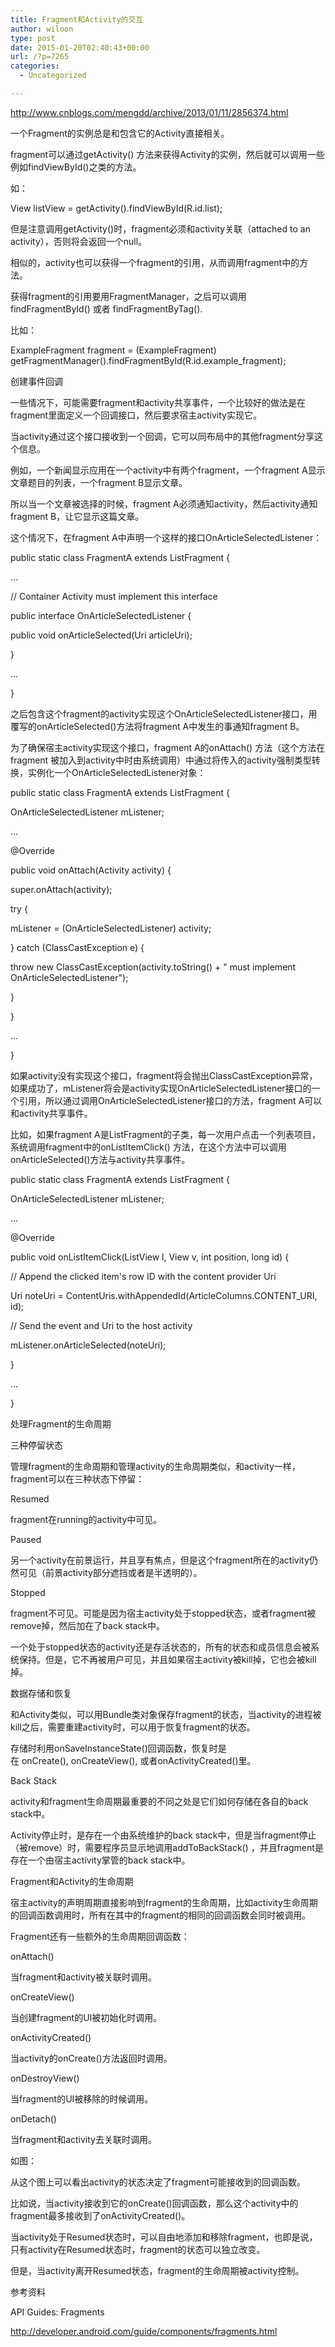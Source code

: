 ```yaml
---
title: Fragment和Activity的交互
author: wiloon
type: post
date: 2015-01-20T02:40:43+00:00
url: /?p=7265
categories:
  - Uncategorized

---
```

http://www.cnblogs.com/mengdd/archive/2013/01/11/2856374.html

一个Fragment的实例总是和包含它的Activity直接相关。

fragment可以通过getActivity() 方法来获得Activity的实例，然后就可以调用一些例如findViewById()之类的方法。

如：

View listView = getActivity().findViewById(R.id.list);
  
但是注意调用getActivity()时，fragment必须和activity关联（attached to an activity），否则将会返回一个null。



相似的，activity也可以获得一个fragment的引用，从而调用fragment中的方法。

获得fragment的引用要用FragmentManager，之后可以调用findFragmentById() 或者 findFragmentByTag().

比如：

ExampleFragment fragment = (ExampleFragment) getFragmentManager().findFragmentById(R.id.example_fragment);

创建事件回调
  
一些情况下，可能需要fragment和activity共享事件，一个比较好的做法是在fragment里面定义一个回调接口，然后要求宿主activity实现它。

当activity通过这个接口接收到一个回调，它可以同布局中的其他fragment分享这个信息。

例如，一个新闻显示应用在一个activity中有两个fragment，一个fragment A显示文章题目的列表，一个fragment B显示文章。

所以当一个文章被选择的时候，fragment A必须通知activity，然后activity通知fragment B，让它显示这篇文章。

这个情况下，在fragment A中声明一个这样的接口OnArticleSelectedListener：
  
public static class FragmentA extends ListFragment {
  
&#8230;
  
// Container Activity must implement this interface
  
public interface OnArticleSelectedListener {
  
public void onArticleSelected(Uri articleUri);
  
}
  
&#8230;
  
}

之后包含这个fragment的activity实现这个OnArticleSelectedListener接口，用覆写的onArticleSelected()方法将fragment A中发生的事通知fragment B。

为了确保宿主activity实现这个接口，fragment A的onAttach() 方法（这个方法在fragment 被加入到activity中时由系统调用）中通过将传入的activity强制类型转换，实例化一个OnArticleSelectedListener对象：
  
public static class FragmentA extends ListFragment {
  
OnArticleSelectedListener mListener;
  
&#8230;
  
@Override
  
public void onAttach(Activity activity) {
  
super.onAttach(activity);
  
try {
  
mListener = (OnArticleSelectedListener) activity;
  
} catch (ClassCastException e) {
  
throw new ClassCastException(activity.toString() + " must implement OnArticleSelectedListener");
  
}
  
}
  
&#8230;
  
}

如果activity没有实现这个接口，fragment将会抛出ClassCastException异常，如果成功了，mListener将会是activity实现OnArticleSelectedListener接口的一个引用，所以通过调用OnArticleSelectedListener接口的方法，fragment A可以和activity共享事件。

比如，如果fragment A是ListFragment的子类，每一次用户点击一个列表项目，系统调用fragment中的onListItemClick() 方法，在这个方法中可以调用onArticleSelected()方法与activity共享事件。
  
public static class FragmentA extends ListFragment {
  
OnArticleSelectedListener mListener;
  
&#8230;
  
@Override
  
public void onListItemClick(ListView l, View v, int position, long id) {
  
// Append the clicked item's row ID with the content provider Uri
  
Uri noteUri = ContentUris.withAppendedId(ArticleColumns.CONTENT_URI, id);
  
// Send the event and Uri to the host activity
  
mListener.onArticleSelected(noteUri);
  
}
  
&#8230;
  
}

处理Fragment的生命周期
  
三种停留状态

管理fragment的生命周期和管理activity的生命周期类似，和activity一样，fragment可以在三种状态下停留：

Resumed

fragment在running的activity中可见。

Paused

另一个activity在前景运行，并且享有焦点，但是这个fragment所在的activity仍然可见（前景activity部分遮挡或者是半透明的）。

Stopped

fragment不可见。可能是因为宿主activity处于stopped状态，或者fragment被remove掉，然后加在了back stack中。

一个处于stopped状态的activity还是存活状态的，所有的状态和成员信息会被系统保持。但是，它不再被用户可见，并且如果宿主activity被kill掉，它也会被kill掉。



数据存储和恢复

和Activity类似，可以用Bundle类对象保存fragment的状态，当activity的进程被kill之后，需要重建activity时，可以用于恢复fragment的状态。

存储时利用onSaveInstanceState()回调函数，恢复时是在 onCreate(), onCreateView(), 或者onActivityCreated()里。
  
Back Stack

activity和fragment生命周期最重要的不同之处是它们如何存储在各自的back stack中。

Activity停止时，是存在一个由系统维护的back stack中，但是当fragment停止（被remove）时，需要程序员显示地调用addToBackStack() ，并且fragment是存在一个由宿主activity掌管的back stack中。
  
Fragment和Activity的生命周期

宿主activity的声明周期直接影响到fragment的生命周期，比如activity生命周期的回调函数调用时，所有在其中的fragment的相同的回调函数会同时被调用。

Fragment还有一些额外的生命周期回调函数：

onAttach()

当fragment和activity被关联时调用。

onCreateView()

当创建fragment的UI被初始化时调用。

onActivityCreated()

当activity的onCreate()方法返回时调用。

onDestroyView()

当fragment的UI被移除的时候调用。

onDetach()

当fragment和activity去关联时调用。

如图：







从这个图上可以看出activity的状态决定了fragment可能接收到的回调函数。

比如说，当activity接收到它的onCreate()回调函数，那么这个activity中的fragment最多接收到了onActivityCreated()。

当activity处于Resumed状态时，可以自由地添加和移除fragment，也即是说，只有activity在Resumed状态时，fragment的状态可以独立改变。

但是，当activity离开Resumed状态，fragment的生命周期被activity控制。





参考资料
  
API Guides: Fragments

http://developer.android.com/guide/components/fragments.html